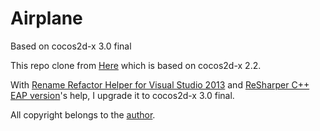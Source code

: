 Airplane
========

Based on cocos2d-x 3.0 final

This repo clone from [Here](https://github.com/fusijie/Airplane_2.2.0) which is based on cocos2d-x 2.2.

With [Rename Refactor Helper for Visual Studio 2013](http://visualstudiogallery.msdn.microsoft.com/164904b2-3b47-417f-9b6b-fdd35757d194?SRC=Home) and [ReSharper C++ EAP version](http://www.jetbrains.com/resharper/features/cpp.html)'s help, I upgrade it to cocos2d-x 3.0 final.

All copyright belongs to the [author](https://github.com/fusijie).
